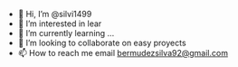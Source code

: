 - 👋 Hi, I’m @silvi1499
- 👀 I’m interested in lear
- 🌱 I’m currently learning ...
- 💞️ I’m looking to collaborate on  easy proyects
- 📫 How to reach me  email bermudezsilva92@gmail.com

<!---
silvi1499/silvi1499 is a ✨ special ✨ repository because its `README.md` (this file) appears on your GitHub profile.
You can click the Preview link to take a look at your changes.
--->
